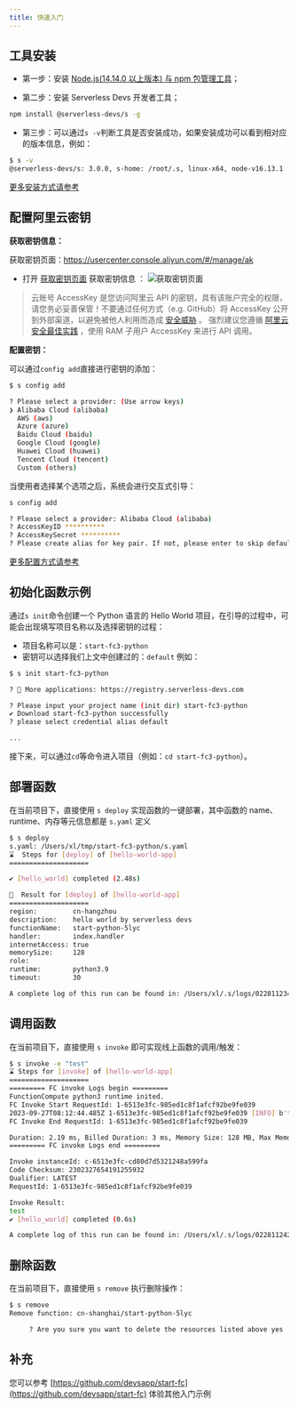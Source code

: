 ```yaml
---
title: 快速入门
---
```

## 工具安装

- 第一步：安装 [Node.js(14.14.0 以上版本) 与 npm 包管理工具](https://nodejs.org/en/download)；

- 第二步：安装 Serverless Devs 开发者工具；

```bash
npm install @serverless-devs/s -g
```

- 第三步：可以通过`s -v`判断工具是否安装成功，如果安装成功可以看到相对应的版本信息，例如：

```bash
$ s -v
@serverless-devs/s: 3.0.0, s-home: /root/.s, linux-x64, node-v16.13.1
```

[更多安装方式请参考](user-guidenstall.md)

## 配置阿里云密钥

**获取密钥信息：**

获取密钥页面：<https://usercenter.console.aliyun.com/#/manage/ak>

- 打开 [获取密钥页面](https://usercenter.console.aliyun.com/#/manage/ak) 获取密钥信息 ：
  ![获取密钥页面](https://images.devsapp.cn/access/aliyun-access.jpg)

> 云账号 AccessKey 是您访问阿里云 API 的密钥，具有该账户完全的权限，请您务必妥善保管！不要通过任何方式（e.g. GitHub）将 AccessKey 公开到外部渠道，以避免被他人利用而造成 [安全威胁](https://help.aliyun.com/knowledge_detail/54059.html) 。
> 强烈建议您遵循 [阿里云安全最佳实践](https://help.aliyun.com/document_detail/102600.html) ，使用 RAM 子用户 AccessKey 来进行 API 调用。

**配置密钥：**

可以通过`config add`直接进行密钥的添加：

```bash
$ s config add

? Please select a provider: (Use arrow keys)
❯ Alibaba Cloud (alibaba)
  AWS (aws)
  Azure (azure)
  Baidu Cloud (baidu)
  Google Cloud (google)
  Huawei Cloud (huawei)
  Tencent Cloud (tencent)
  Custom (others)
```

当使用者选择某个选项之后，系统会进行交互式引导：

```bash
s config add

? Please select a provider: Alibaba Cloud (alibaba)
? AccessKeyID **********
? AccessKeySecret **********
? Please create alias for key pair. If not, please enter to skip default
```

[更多配置方式请参考](user-guideonfig.md)

## 初始化函数示例

通过`s init`命令创建一个 Python 语言的 Hello World 项目，在引导的过程中，可能会出现填写项目名称以及选择密钥的过程：

- 项目名称可以是：`start-fc3-python`
- 密钥可以选择我们上文中创建过的：`default`
  例如：

```bash
$ s init start-fc3-python

? 🚀 More applications: https://registry.serverless-devs.com

? Please input your project name (init dir) start-fc3-python
✔ Download start-fc3-python successfully
? please select credential alias default

...

```

接下来，可以通过`cd`等命令进入项目（例如：`cd start-fc3-python`）。

## 部署函数

在当前项目下，直接使用 `s deploy` 实现函数的一键部署，其中函数的 name、runtime、内存等元信息都是 `s.yaml` 定义

```bash
$ s deploy
s.yaml: /Users/xl/tmp/start-fc3-python/s.yaml
⌛  Steps for [deploy] of [hello-world-app]
====================

✔ [hello_world] completed (2.48s)

🚀  Result for [deploy] of [hello-world-app]
====================
region:         cn-hangzhou
description:    hello world by serverless devs
functionName:   start-python-5lyc
handler:        index.handler
internetAccess: true
memorySize:     128
role:
runtime:        python3.9
timeout:        30

A complete log of this run can be found in: /Users/xl/.s/logs/0228112348
```

## 调用函数

在当前项目下，直接使用 `s invoke` 即可实现线上函数的调用/触发：

```bash
$ s invoke -e "test"
⌛ Steps for [invoke] of [hello-world-app]
====================
========= FC invoke Logs begin =========
FunctionCompute python3 runtime inited.
FC Invoke Start RequestId: 1-6513e3fc-985ed1c8f1afcf92be9fe039
2023-09-27T08:12:44.485Z 1-6513e3fc-985ed1c8f1afcf92be9fe039 [INFO] b'test'
FC Invoke End RequestId: 1-6513e3fc-985ed1c8f1afcf92be9fe039

Duration: 2.19 ms, Billed Duration: 3 ms, Memory Size: 128 MB, Max Memory Used: 26.15 MB
========= FC invoke Logs end =========

Invoke instanceId: c-6513e3fc-cd80d7d5321248a599fa
Code Checksum: 2302327654191255932
Qualifier: LATEST
RequestId: 1-6513e3fc-985ed1c8f1afcf92be9fe039

Invoke Result:
test
✔ [hello_world] completed (0.6s)

A complete log of this run can be found in: /Users/xl/.s/logs/0228112429
```

## 删除函数

在当前项目下，直接使用 `s remove` 执行删除操作：

```bash
$ s remove
Remove function: cn-shanghai/start-python-5lyc

     ? Are you sure you want to delete the resources listed above yes

```

## 补充

您可以参考 [https://github.com/devsapp/start-fc](https://github.com/devsapp/start-fc) 体验其他入门示例
